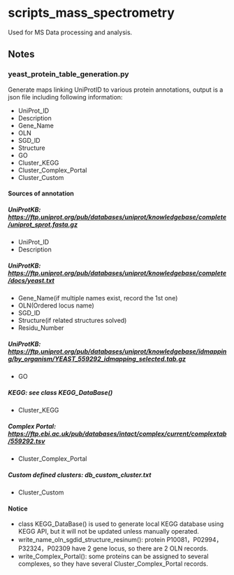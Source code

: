 # scripts_mass_spectrometry
Used for MS Data processing and analysis.

## Notes
### yeast_protein_table_generation.py
Generate maps linking UniProtID to various protein annotations, output is a json file including following information:<br>
  - UniProt_ID
  - Description
  - Gene_Name
  - OLN
  - SGD_ID
  - Structure
  - GO
  - Cluster_KEGG
  - Cluster_Complex_Portal
  - Cluster_Custom

#### Sources of annotation<br>
##### UniProtKB: https://ftp.uniprot.org/pub/databases/uniprot/knowledgebase/complete/uniprot_sprot.fasta.gz<br>
-  UniProt_ID
-  Description
##### UniProtKB: https://ftp.uniprot.org/pub/databases/uniprot/knowledgebase/complete/docs/yeast.txt<br>
- Gene_Name(if multiple names exist, record the 1st one)
- OLN(Ordered locus name)
- SGD_ID
- Structure(if related structures solved)
- Residu_Number
##### UniProtKB: https://ftp.uniprot.org/pub/databases/uniprot/knowledgebase/idmapping/by_organism/YEAST_559292_idmapping_selected.tab.gz<br>
- GO<br>
##### KEGG: see class KEGG_DataBase()<br>
- Cluster_KEGG
##### Complex Portal: https://ftp.ebi.ac.uk/pub/databases/intact/complex/current/complextab/559292.tsv<br>
- Cluster_Complex_Portal
##### Custom defined clusters: db_custom_cluster.txt
- Cluster_Custom
#### Notice<br>
- class KEGG_DataBase() is used to generate local KEGG database using KEGG API, but it will not be updated unless manually operated.
- write_name_oln_sgdid_structure_resinum(): protein P10081，P02994，P32324，P02309 have 2 gene locus, so there are 2 OLN records.
- write_Complex_Portal(): some proteins can be assigned to several complexes, so they have several Cluster_Complex_Portal records.

